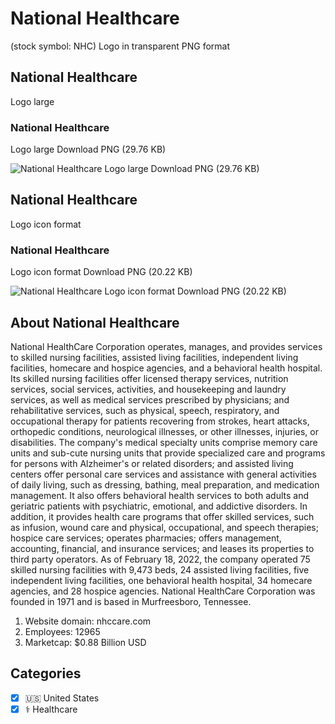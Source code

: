# National Healthcare
 (stock symbol: NHC) Logo in transparent PNG format

## National Healthcare
 Logo large

### National Healthcare
 Logo large Download PNG (29.76 KB)

![National Healthcare
 Logo large Download PNG (29.76 KB)](/img/orig/NHC_BIG-38fab899.png)

## National Healthcare
 Logo icon format

### National Healthcare
 Logo icon format Download PNG (20.22 KB)

![National Healthcare
 Logo icon format Download PNG (20.22 KB)](/img/orig/NHC-54777d8e.png)

## About National Healthcare


National HealthCare Corporation operates, manages, and provides services to skilled nursing facilities, assisted living facilities, independent living facilities, homecare and hospice agencies, and a behavioral health hospital. Its skilled nursing facilities offer licensed therapy services, nutrition services, social services, activities, and housekeeping and laundry services, as well as medical services prescribed by physicians; and rehabilitative services, such as physical, speech, respiratory, and occupational therapy for patients recovering from strokes, heart attacks, orthopedic conditions, neurological illnesses, or other illnesses, injuries, or disabilities. The company's medical specialty units comprise memory care units and sub-cute nursing units that provide specialized care and programs for persons with Alzheimer's or related disorders; and assisted living centers offer personal care services and assistance with general activities of daily living, such as dressing, bathing, meal preparation, and medication management. It also offers behavioral health services to both adults and geriatric patients with psychiatric, emotional, and addictive disorders. In addition, it provides health care programs that offer skilled services, such as infusion, wound care and physical, occupational, and speech therapies; hospice care services; operates pharmacies; offers management, accounting, financial, and insurance services; and leases its properties to third party operators. As of February 18, 2022, the company operated 75 skilled nursing facilities with 9,473 beds, 24 assisted living facilities, five independent living facilities, one behavioral health hospital, 34 homecare agencies, and 28 hospice agencies. National HealthCare Corporation was founded in 1971 and is based in Murfreesboro, Tennessee.

1. Website domain: nhccare.com
2. Employees: 12965
3. Marketcap: $0.88 Billion USD


## Categories
- [x] 🇺🇸 United States
- [x] ⚕️ Healthcare

